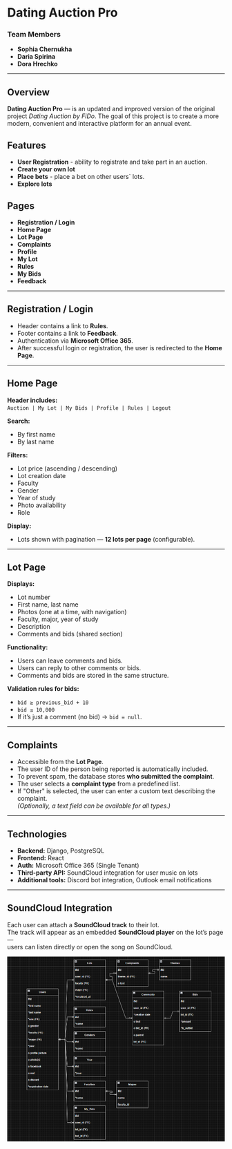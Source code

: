 # Dating Auction Pro

### Team Members
- **Sophia Chernukha**  
- **Daria Spirina**  
- **Dora Hrechko**

---

## Overview
**Dating Auction Pro** — is an updated and improved version of the original project *Dating Auction by FiDo*. 
The goal of this project is to create a more modern, convenient and interactive platform for an annual event.

## Features
- **User Registration** - ability to registrate and take part in an auction.
- **Create your own lot**
- **Place bets** - place a bet on other users` lots.
- **Explore lots** 

## Pages
- **Registration / Login**
- **Home Page**
- **Lot Page**
- **Complaints**
- **Profile**
- **My Lot**
- **Rules**
- **My Bids**
- **Feedback**

---

## Registration / Login
- Header contains a link to **Rules**.  
- Footer contains a link to **Feedback**.  
- Authentication via **Microsoft Office 365**.  
- After successful login or registration, the user is redirected to the **Home Page**.

---

## Home Page
**Header includes:**  
`Auction | My Lot | My Bids | Profile | Rules | Logout`

**Search:**  
- By first name  
- By last name  

**Filters:**  
- Lot price (ascending / descending)  
- Lot creation date  
- Faculty  
- Gender  
- Year of study  
- Photo availability  
- Role  

**Display:**  
- Lots shown with pagination — **12 lots per page** (configurable).

---

## Lot Page
**Displays:**  
- Lot number  
- First name, last name  
- Photos (one at a time, with navigation)  
- Faculty, major, year of study  
- Description  
- Comments and bids (shared section)

**Functionality:**  
- Users can leave comments and bids.  
- Users can reply to other comments or bids.  
- Comments and bids are stored in the same structure.

**Validation rules for bids:**  
- `bid ≥ previous_bid + 10`  
- `bid ≤ 10,000`  
- If it’s just a comment (no bid) → `bid = null`.

---

## Complaints
- Accessible from the **Lot Page**.  
- The user ID of the person being reported is automatically included.  
- To prevent spam, the database stores **who submitted the complaint**.  
- The user selects a **complaint type** from a predefined list.  
- If "Other" is selected, the user can enter a custom text describing the complaint.  
  *(Optionally, a text field can be available for all types.)*

---

## Technologies
- **Backend:** Django, PostgreSQL  
- **Frontend:** React  
- **Auth:** Microsoft Office 365 (Single Tenant)  
- **Third-party API:** SoundCloud integration for user music on lots
- **Additional tools:** Discord bot integration, Outlook email notifications  

---

## SoundCloud Integration
Each user can attach a **SoundCloud track** to their lot.  
The track will appear as an embedded **SoundCloud player** on the lot’s page —  
users can listen directly or open the song on SoundCloud.

![ER model](images/ERmodel.png)